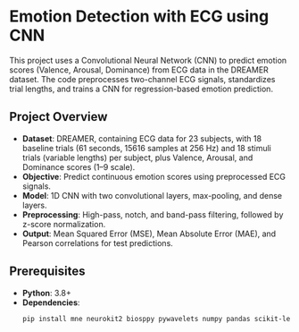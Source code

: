 # Emotion Detection with ECG using CNN

This project uses a Convolutional Neural Network (CNN) to predict emotion scores (Valence, Arousal, Dominance) from ECG data in the DREAMER dataset. The code preprocesses two-channel ECG signals, standardizes trial lengths, and trains a CNN for regression-based emotion prediction.

## Project Overview

- **Dataset**: DREAMER, containing ECG data for 23 subjects, with 18 baseline trials (61 seconds, 15616 samples at 256 Hz) and 18 stimuli trials (variable lengths) per subject, plus Valence, Arousal, and Dominance scores (1–9 scale).
- **Objective**: Predict continuous emotion scores using preprocessed ECG signals.
- **Model**: 1D CNN with two convolutional layers, max-pooling, and dense layers.
- **Preprocessing**: High-pass, notch, and band-pass filtering, followed by z-score normalization.
- **Output**: Mean Squared Error (MSE), Mean Absolute Error (MAE), and Pearson correlations for test predictions.

## Prerequisites

- **Python**: 3.8+
- **Dependencies**:
  ```bash
  pip install mne neurokit2 biosppy pywavelets numpy pandas scikit-learn matplotlib tensorflow
